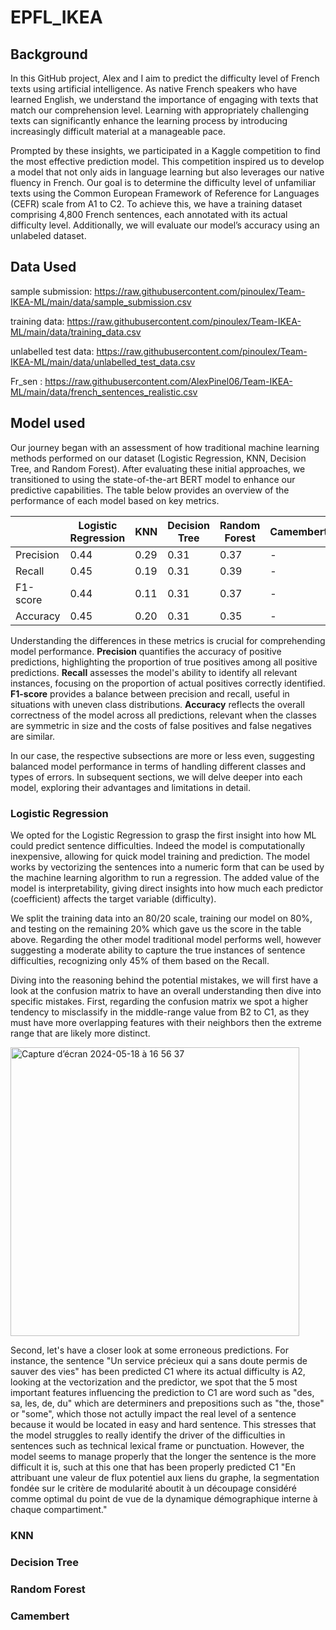 # EPFL_IKEA


## Background 

In this GitHub project, Alex and I aim to predict the difficulty level of French texts using artificial intelligence. As native French speakers who have learned English, we understand the importance of engaging with texts that match our comprehension level. Learning with appropriately challenging texts can significantly enhance the learning process by introducing increasingly difficult material at a manageable pace.

Prompted by these insights, we participated in a Kaggle competition to find the most effective prediction model. This competition inspired us to develop a model that not only aids in language learning but also leverages our native fluency in French. Our goal is to determine the difficulty level of unfamiliar texts using the Common European Framework of Reference for Languages (CEFR) scale from A1 to C2. To achieve this, we have a training dataset comprising 4,800 French sentences, each annotated with its actual difficulty level. Additionally, we will evaluate our model’s accuracy using an unlabeled dataset.

## Data Used 
sample submission: https://raw.githubusercontent.com/pinoulex/Team-IKEA-ML/main/data/sample_submission.csv

training data: https://raw.githubusercontent.com/pinoulex/Team-IKEA-ML/main/data/training_data.csv

unlabelled test data: https://raw.githubusercontent.com/pinoulex/Team-IKEA-ML/main/data/unlabelled_test_data.csv

Fr_sen : https://raw.githubusercontent.com/AlexPinel06/Team-IKEA-ML/main/data/french_sentences_realistic.csv

## Model used

Our journey began with an assessment of how traditional machine learning methods performed on our dataset (Logistic Regression, KNN, Decision Tree, and Random Forest). After evaluating these initial approaches, we transitioned to using the state-of-the-art BERT model to enhance our predictive capabilities. The table below provides an overview of the performance of each model based on key metrics. 


|                  | Logistic Regression | KNN     | Decision Tree | Random Forest | Camembert |
|------------------|---------------------|---------|---------------|---------------|-----------|
| Precision        |         0.44        |   0.29  |      0.31     |      0.37     |      -    |
| Recall           |         0.45        |   0.19  |      0.31     |      0.39     |      -    |
| F1-score         |         0.44        |   0.11  |      0.31     |      0.37     |      -    |
| Accuracy         |         0.45        |   0.20  |      0.31     |      0.35     |      -    |


Understanding the differences in these metrics is crucial for comprehending model performance. **Precision** quantifies the accuracy of positive predictions, highlighting the proportion of true positives among all positive predictions. **Recall** assesses the model's ability to identify all relevant instances, focusing on the proportion of actual positives correctly identified. **F1-score** provides a balance between precision and recall, useful in situations with uneven class distributions. **Accuracy** reflects the overall correctness of the model across all predictions, relevant when the classes are symmetric in size and the costs of false positives and false negatives are similar.

In our case, the respective subsections are more or less even, suggesting balanced model performance in terms of handling different classes and types of errors. In subsequent sections, we will delve deeper into each model, exploring their advantages and limitations in detail.

### Logistic Regression

We opted for the Logistic Regression to grasp the first insight into how ML could predict sentence difficulties. Indeed the model is computationally inexpensive, allowing for quick model training and prediction. The model works by vectorizing the sentences into a numeric form that can be used by the machine learning algorithm to run a regression. The added value of the model is interpretability, giving direct insights into how much each predictor (coefficient) affects the target variable (difficulty). 

We split the training data into an 80/20 scale, training our model on 80%, and testing on the remaining 20% which gave us the score in the table above. Regarding the other model traditional model performs well, however suggesting a moderate ability to capture the true instances of sentence difficulties, recognizing only 45% of them based on the Recall.

Diving into the reasoning behind the potential mistakes, we will first have a look at the confusion matrix to have an overall understanding then dive into specific mistakes. First, regarding the confusion matrix we spot a higher tendency to misclassify in the middle-range value from B2 to C1, as they must have more overlapping features with their neighbors then the extreme range that are likely more distinct.  

<img width="462" alt="Capture d’écran 2024-05-18 à 16 56 37" src="https://github.com/igordall/EPFL_IKEA/assets/153678341/a8df770f-2c11-4a0e-b3fa-660cbdb4f858">

Second, let's have a closer look at some erroneous predictions. For instance, the sentence "Un service précieux qui a sans doute permis de sauver des vies" has been predicted C1 where its actual difficulty is A2, looking at the vectorization and the predictor, we spot that the 5 most important features influencing the prediction to C1 are word such as "des, sa, les, de, du" which are determiners and prepositions such as "the, those" or "some", which those not actully impact the real level of a sentence because it would be located in easy and hard sentence. This stresses that the model struggles to really identify the driver of the difficulties in sentences such as technical lexical frame or punctuation. However, the model seems to manage properly that the longer the sentence is the more difficult it is, such at this one that has been properly predicted C1 "En attribuant une valeur de flux potentiel aux liens du graphe, la segmentation fondée sur le critère de modularité aboutit à un découpage considéré comme optimal du point de vue de la dynamique démographique interne à chaque compartiment."



### KNN

### Decision Tree

### Random Forest

### Camembert















